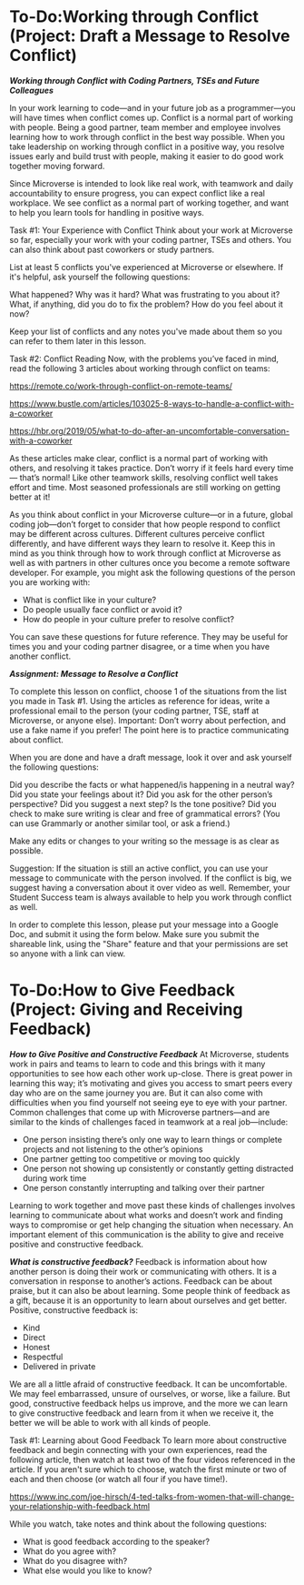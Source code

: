 

# To-Do:Working through Conflict (Project: Draft a Message to Resolve Conflict)

***Working through Conflict with Coding Partners, TSEs and Future Colleagues***

In your work learning to code—and in your future job as a programmer—you will have times when conflict comes up. Conflict is a normal part of working with people. Being a good partner, team member and employee involves learning how to work through conflict in the best way possible. When you take leadership on working through conflict in a positive way, you resolve issues early and build trust with people, making it easier to do good work together moving forward.



Since Microverse is intended to look like real work, with teamwork and daily accountability to ensure progress, you can expect conflict like a real workplace. We see conflict as a normal part of working together, and want to help you learn tools for handling in positive ways.



Task #1: Your Experience with Conflict
Think about your work at Microverse so far, especially your work with your coding partner, TSEs and others. You can also think about past coworkers or study partners. 



List at least 5 conflicts you've experienced at Microverse or elsewhere. If it's helpful, ask yourself the following questions:



What happened?
Why was it hard? What was frustrating to you about it?
What, if anything, did you do to fix the problem?
How do you feel about it now?


Keep your list of conflicts and any notes you've made about them so you can refer to them later in this lesson.


Task #2: Conflict Reading
Now, with the problems you’ve faced in mind, read the following 3 articles about working through conflict on teams:

https://remote.co/work-through-conflict-on-remote-teams/

https://www.bustle.com/articles/103025-8-ways-to-handle-a-conflict-with-a-coworker

https://hbr.org/2019/05/what-to-do-after-an-uncomfortable-conversation-with-a-coworker


As these articles make clear, conflict is a normal part of working with others, and resolving it takes practice. Don’t worry if it feels hard every time — that’s normal! Like other teamwork skills, resolving conflict well takes effort and time. Most seasoned professionals are still working on getting better at it!



As you think about conflict in your Microverse culture—or in a future, global coding job—don’t forget to consider that how people respond to conflict may be different across cultures. Different cultures perceive conflict differently, and have different ways they learn to resolve it. Keep this in mind as you think through how to work through conflict at Microverse as well as with partners in other cultures once you become a remote software developer. For example, you might ask the following questions of the person you are working with:



* What is conflict like in your culture? 
* Do people usually face conflict or avoid it?
* How do people in your culture prefer to resolve conflict?


You can save these questions for future reference. They may be useful for times you and your coding partner disagree, or a time when you have another conflict.


***Assignment: Message to Resolve a Conflict***

To complete this lesson on conflict, choose 1 of the situations from the list you made in Task #1. Using the articles as reference for ideas, write a professional email to the person (your coding partner, TSE, staff at Microverse, or anyone else). Important: Don’t worry about perfection, and use a fake name if you prefer! The point here is to practice communicating about conflict. 


When you are done and have a draft message, look it over and ask yourself the following questions:


Did you describe the facts or what happened/is happening in a neutral way?
Did you state your feelings about it?
Did you ask for the other person’s perspective? 
Did you suggest a next step?
Is the tone positive?
Did you check to make sure writing is clear and free of grammatical errors? (You can use Grammarly or another similar tool, or ask a friend.)

Make any edits or changes to your writing so the message is as clear as possible.

Suggestion: If the situation is still an active conflict, you can use your message to communicate with the person involved. If the conflict is big, we suggest having a conversation about it over video as well. Remember, your Student Success team is always available to help you work through conflict as well.


In order to complete this lesson, please put your message into a Google Doc, and submit it using the form below. Make sure you submit the shareable link, using the "Share" feature and that your permissions are set so anyone with a link can view.


# To-Do:How to Give Feedback (Project: Giving and Receiving Feedback)

***How to Give Positive and Constructive Feedback***
At Microverse, students work in pairs and teams to learn to code and this brings with it many opportunities to see how each other work up-close. There is great power in learning this way; it’s motivating and gives you access to smart peers every day who are on the same journey you are. But it can also come with difficulties when you find yourself not seeing eye to eye with your partner. Common challenges that come up with Microverse partners—and are similar to the kinds of challenges faced in teamwork at a real job—include:



* One person insisting there’s only one way to learn things or complete projects and not listening to the other’s opinions
* One partner getting too competitive or moving too quickly
* One person not showing up consistently or constantly getting distracted during work time 
* One person constantly interrupting and talking over their partner


Learning to work together and move past these kinds of challenges involves learning to communicate about what works and doesn’t work and finding ways to compromise or get help changing the situation when necessary. An important element of this communication is the ability to give and receive positive and constructive feedback.

***What is constructive feedback?***
Feedback is information about how another person is doing their work or communicating with others. It is a conversation in response to another’s actions. Feedback can be about praise, but it can also be about learning. Some people think of feedback as a gift, because it is an opportunity to learn about ourselves and get better. Positive, constructive feedback is:



* Kind
* Direct  
* Honest 
* Respectful
* Delivered in private


We are all a little afraid of constructive feedback. It can be uncomfortable. We may feel embarrassed, unsure of ourselves, or worse, like a failure. But good, constructive feedback helps us improve, and the more we can learn to give constructive feedback and learn from it when we receive it, the better we will be able to work with all kinds of people. 


Task #1: Learning about Good Feedback
To learn more about constructive feedback and begin connecting with your own experiences, read the following article, then watch at least two of the four videos referenced in the article. If you aren't sure which to choose, watch the first minute or two of each and then choose (or watch all four if you have time!). 

https://www.inc.com/joe-hirsch/4-ted-talks-from-women-that-will-change-your-relationship-with-feedback.html

While you watch, take notes and think about the following questions:

* What is good feedback according to the speaker?
* What do you agree with? 
* What do you disagree with?
* What else would you like to know?

